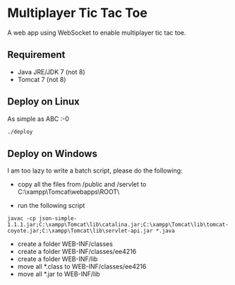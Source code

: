 # Multiplayer Tic Tac Toe

A web app using WebSocket to enable multiplayer tic tac toe. 

## Requirement

- Java JRE/JDK 7 (not 8)
- Tomcat 7 (not 8)

## Deploy on Linux

As simple as ABC :-0
```bash
./deploy
```

## Deploy on Windows

I am too lazy to write a batch script, please do the following:

-  copy all the files from /public and /servlet to C:\xampp\Tomcat\webapps\ROOT\

-  run the following script

```
javac -cp json-simple-1.1.1.jar;C:\xampp\Tomcat\lib\catalina.jar;C:\xampp\Tomcat\lib\tomcat-coyote.jar;C:\xampp\Tomcat\lib\servlet-api.jar *.java
```

-  create a folder WEB-INF/classes
- create a folder WEB-INF/classes/ee4216
- create a folder WEB-INF/lib
- move all *.class to WEB-INF/classes/ee4216
- move all *.jar to WEB-INF/lib
